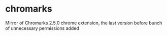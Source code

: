 # chromarks
Mirror of Chromarks 2.5.0 chrome extension, the last version before bunch of unnecessary permissions added
